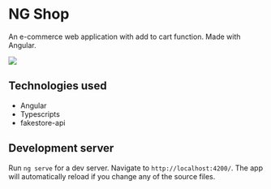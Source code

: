 # NG Shop

An e-commerce web application with add to cart function. Made with Angular.

![]('/prev.png')

## Technologies used

- Angular
- Typescripts
- fakestore-api

## Development server

Run `ng serve` for a dev server. Navigate to `http://localhost:4200/`. The app will automatically reload if you change any of the source files.
